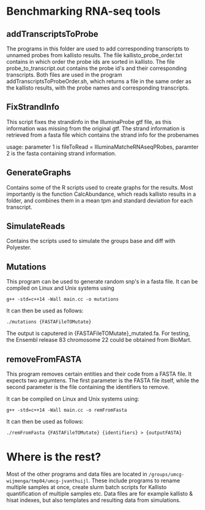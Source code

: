 # Benchmarking RNA-seq tools
## addTranscriptsToProbe
The programs in this folder are used to add corresponding transcripts to unnamed probes from kallisto results. The file kallisto_probe_order.txt contains in which order the probe ids are sorted in kallisto. The file probe_to_transcript.out contains the probe id's and their corresponding transcripts. Both files are used in the program addTranscriptsToProbeOrder.sh, which returns a file in the same order as the kallisto results, with the probe names and corresponding transcripts.

## FixStrandInfo
This script fixes the strandinfo in the IlluminaProbe gtf file, as this
information was missing from the original gtf. The strand information is retrieved from a fasta file which contains the strand info for the probenames 

usage: parameter 1 is fileToRead = IlluminaMatcheRNAseqPRobes, paramter 2 is the fasta containing strand information.

## GenerateGraphs
Contains some of the R scripts used to create graphs for the results. Most importantly is the function CalcAbundance, which reads kallisto results in a folder, and combines them in a mean tpm and standard deviation for each transcript.

## SimulateReads
Contains the scripts used to simulate the groups base and diff with Polyester.

## Mutations
This program can be used to generate random snp's in a fasta file. It can be compiled on Linux and Unix systems using 

`g++ -std=c++14 -Wall main.cc -o mutations`

It can then be used as follows:

`./mutations {FASTAFileTOMutate}`

The output is caputered in {FASTAFileTOMutate}_mutated.fa. For testing, the Ensembl release 83 chromosome 22 could be obtained from BioMart. 

## removeFromFASTA
This program removes certain entities and their code from a FASTA file. It expects two argumtens. The first parameter is the FASTA
file itself, while the second parameter is the file containing the identifiers to remove.

 It can be compiled on Linux and Unix systems using:
 
`g++ -std=c++14 -Wall main.cc -o remFromFasta`

It can then be used as follows:

`./remFromFasta {FASTAFileTOMutate} {identifiers} > {outputFASTA}`

# Where is the rest?
Most of the other programs and data files are located in `/groups/umcg-wijmenga/tmp04/umcg-jvanthuijl`. These include programs to rename multiple samples at once, create slurm batch scripts for Kallisto quantification of multiple samples etc. Data files are for example kallisto & hisat indexes, but also templates and resulting data from simulations.


